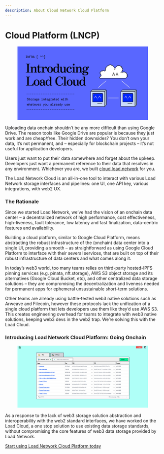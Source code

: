 ```yaml
---
description: About Cloud Network Cloud Platform
---
```


# Cloud Platform (LNCP)

<figure><img src="../.gitbook/assets/image (31).png" alt=""><figcaption></figcaption></figure>

Uploading data onchain shouldn’t be any more difficult than using Google Drive. The reason tools like Google Drive are popular is because they just work and are cheap/free. Their hidden downsides? You don’t own your data, it’s not permanent, and – especially for blockchain projects – it’s not useful for application developers.

Users just want to put their data somewhere and forget about the upkeep. Developers just want a permanent reference to their data that resolves in any environment. Whichever you are, we built [cloud.load.network](http://cloud.load.network/) for you.

The Load Network Cloud is an all-in-one tool to interact with various Load Network storage interfaces and pipelines: one UI, one API key, various integrations, with web2 UX.

### The Rationale

Since we started Load Network, we’ve had the vision of an onchain data center – a decentralized network of high performance, cost effectiveness, high-liveness, fault tolerance, low latency and fast finalization, data-centric features and availability.

Building a cloud platform, similar to Google Cloud Platform, means abstracting the robust infrastructure of the (onchain) data center into a single UI, providing a smooth – as straightforward as using Google Cloud Platform to interface with their several services, that are built on top of their robust infrastructure of data centers and what comes along it.

In today’s web3 world, too many teams relies on third-party hosted-IPFS pinning services (e.g. pinata, nft.storage), AWS S3 object storage and its alternatives (Google Cloud Bucket, etc), and other centralized data storage solutions – they are compromising the decentralization and liveness needed for permanent apps for ephemeral unsustainable short-term solutions.

Other teams are already using battle-tested web3 native solutions such as Arweave and Filecoin, however these protocols lack the unification of a single cloud platform that lets developers use them like they’d use AWS S3. This creates engineering overhead for teams to integrate with web3 native solutions, keeping web3 devs in the web2 trap. We’re solving this with the Load Cloud.

### Introducing Load Network Cloud Platform: Going Onchain

<figure><img src="../.gitbook/assets/image (32).png" alt=""><figcaption></figcaption></figure>

As a response to the lack of web3 storage solution abstraction and interoperability with the web2 standard interfaces, we have worked on the Load Cloud, a one stop solution to use existing data storage standards, without compromising the core features of web3 data storage provided by Load Network.

[Start using Load Network Cloud Platform today](https://cloud.load.network)
